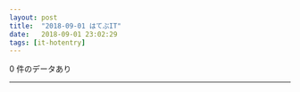 ```yaml
---
layout: post
title:  "2018-09-01 はてぶIT"
date:   2018-09-01 23:02:29
tags: [it-hotentry]
---
```

0 件のデータあり

<hr>
